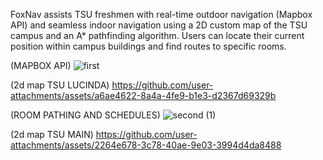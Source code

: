 FoxNav assists TSU freshmen with real-time outdoor navigation
(Mapbox API) and seamless indoor navigation using a 2D custom
map of the TSU campus and an A* pathfinding algorithm. Users can
locate their current position within campus buildings and find routes
to specific rooms.

(MAPBOX API)
![first](https://github.com/user-attachments/assets/4a0e572a-27e6-4af5-8023-78048e1b1706)

(2d map TSU LUCINDA)
https://github.com/user-attachments/assets/a6ae4622-8a4a-4fe9-b1e3-d2367d69329b

(ROOM PATHING AND SCHEDULES)
![second (1)](https://github.com/user-attachments/assets/8fe6755f-1695-4ae0-9204-cb4386f959de)

(2d map TSU MAIN)
https://github.com/user-attachments/assets/2264e678-3c78-40ae-9e03-3994d4da8488




